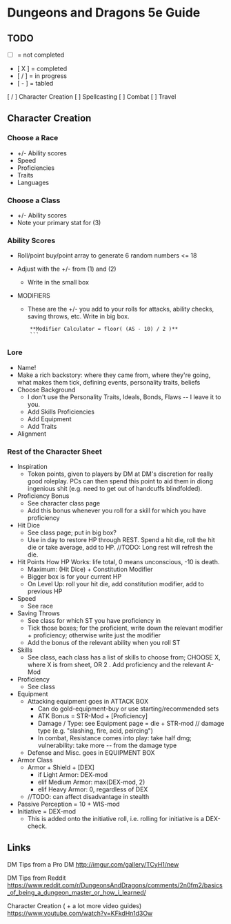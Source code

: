 # Dungeons and Dragons 5e Guide

## TODO
* [ ] = not completed
* [ X ] = completed
* [ / ] = in progress
* [ - ] = tabled

[ / ] Character Creation
[ ] Spellcasting
[ ] Combat
[ ] Travel

## Character Creation

### Choose a Race
* +/- Ability scores
* Speed
* Proficiencies
* Traits
* Languages

### Choose a Class
* +/- Ability scores
* Note your primary stat for (3)

### Ability Scores
* Roll/point buy/point array to generate 6 random numbers <= 18
* Adjust with the +/- from (1) and (2)
	- Write in the small box
* MODIFIERS
	* These are the +/- you add to your rolls for attacks, ability checks, saving throws, etc. Write in big box.

	```
    	**Modifier Calculator = floor( (AS - 10) / 2 )**
    	```
### Lore
* Name!
* Make a rich backstory: where they came from, where they're going, what makes them tick, defining events, personality traits, beliefs
* Choose Background
	- I don't use the Personality Traits, Ideals, Bonds, Flaws -- I leave it to you.
	- Add Skills Proficiencies
	- Add Equipment
	- Add Traits
* Alignment

### Rest of the Character Sheet
* Inspiration
	- Token points, given to players by DM at DM's discretion for really good roleplay. PCs can then spend this point to aid them in diong ingenious shit (e.g. need to get out of handcuffs blindfolded). 
* Proficiency Bonus
	- See character class page
	- Add this bonus whenever you roll for a skill for which you have proficiency
* Hit Dice
	- See class page; put in big box?
	- Use in day to restore HP through REST. Spend a hit die, roll the hit die or take average, add to HP. //TODO: Long rest will refresh the die.
* Hit Points
	How HP Works: life total, 0 means unconscious, -10 is death.
	- Maximum: (Hit Dice) + Constitution Modifier
	- Bigger box is for your current HP
	- On Level Up: roll your hit die, add constitution modifier, add to previous HP
* Speed
	- See race
* Saving Throws
	- See class for which ST you have proficiency in
	- Tick those boxes; for the proficient, write down the relevant modifier + proficiency; otherwise write just the modifier
	- Add the bonus of the relevant ability when you roll ST
* Skills
	- See class, each class has a list of skills to choose from; CHOOSE X, where X is from sheet, OR 2
		. Add proficiency and the relevant A-Mod
* Proficiency
	- See class
* Equipment
	* Attacking equipment goes in ATTACK BOX
		- Can do gold-equipment-buy or use starting/recommended sets
		- ATK Bonus = STR-Mod + [Proficiency]
		- Damage / Type: see Equipment page = die + STR-mod // damage type (e.g. "slashing, fire, acid, peircing")
		- In combat, Resistance comes into play: take half dmg; vulnerability: take more -- from the damage type 
	* Defense and Misc. goes in EQUIPMENT BOX
* Armor Class
	* Armor + Shield + [DEX]
		- if Light Armor: DEX-mod 
		- elif Medium Armor: max(DEX-mod, 2) 
		- elif Heavy Armor: 0, regardless of DEX
	- //TODO: can affect disadvantage in stealth
* Passive Perception
	= 10 + WIS-mod
* Initiative
	= DEX-mod
	* This is added onto the initiative roll, i.e. rolling for initiative is a DEX-check. 

## Links

DM Tips from a Pro DM
http://imgur.com/gallery/TCyH1/new

DM Tips from Reddit
https://www.reddit.com/r/DungeonsAndDragons/comments/2n0fm2/basics_of_being_a_dungeon_master_or_how_i_learned/

Character Creation ( + a lot more video guides)
https://www.youtube.com/watch?v=KFkdHn1d3Ow













